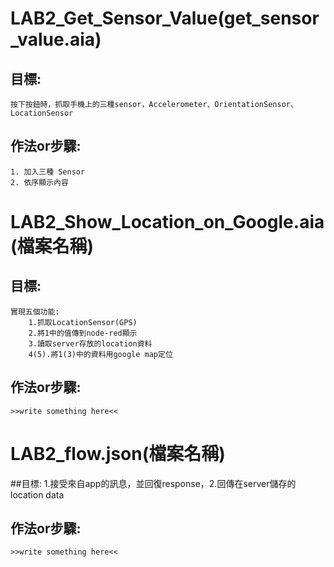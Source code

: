 # LAB2_Get_Sensor_Value(get_sensor_value.aia)
## 目標:
    按下按鈕時，抓取手機上的三種sensor，Accelerometer、OrientationSensor、LocationSensor

## 作法or步驟:

    1. 加入三種 Sensor
    2. 依序顯示內容

# LAB2_Show_Location_on_Google.aia(檔案名稱)
## 目標:
    實現五個功能:
        1.抓取LocationSensor(GPS)
        2.將1中的值傳到node-red顯示
        3.讀取server存放的location資料
        4(5).將1(3)中的資料用google map定位

## 作法or步驟:
    >>write something here<<

# LAB2_flow.json(檔案名稱)
##目標:
    1.接受來自app的訊息，並回復response，2.回傳在server儲存的location data

## 作法or步驟:
    >>write something here<<